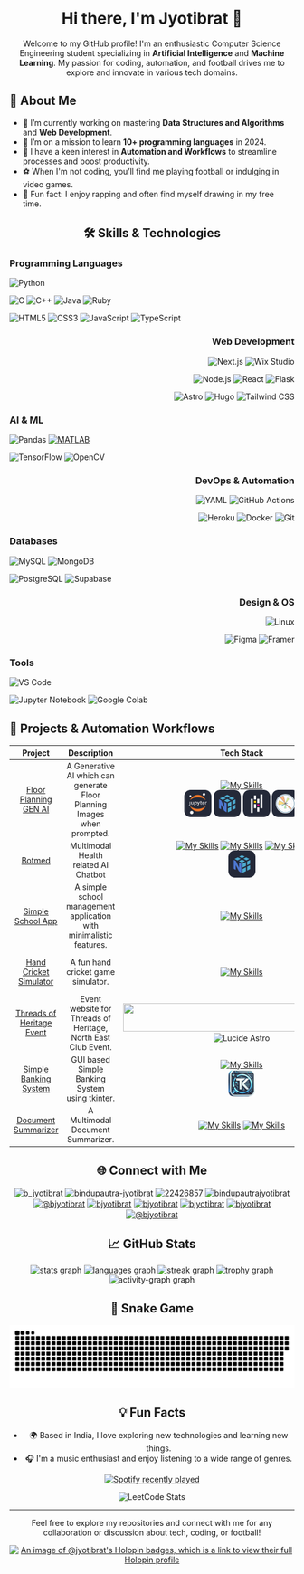 <div align="center">
  
# Hi there, I'm Jyotibrat 👋

Welcome to my GitHub profile! I'm an enthusiastic Computer Science Engineering student specializing in **Artificial Intelligence** and **Machine Learning**. My passion for coding, automation, and football drives me to explore and innovate in various tech domains.

<div align="left">

## 🚀 About Me

- 🔭 I’m currently working on mastering **Data Structures and Algorithms** and **Web Development**.
- 🌱 I’m on a mission to learn **10+ programming languages** in 2024.
- 🤖 I have a keen interest in **Automation and Workflows** to streamline processes and boost productivity.
- ⚽ When I'm not coding, you’ll find me playing football or indulging in video games.
- 🎤 Fun fact: I enjoy rapping and often find myself drawing in my free time.

<h2 align="center">🛠️ Skills & Technologies</h2>


<!-- SKILLS_SECTION_START -->
<!-- SKILLS_SECTION_START -->
### **Programming Languages**
![Python](https://img.shields.io/badge/Python-3776AB?style=for-the-badge&logo=python&logoColor=white)
<div align="left">
  
![C](https://img.shields.io/badge/C-A8B9CC?style=for-the-badge&logo=c&logoColor=white)
![C++](https://img.shields.io/badge/C++-00599C?style=for-the-badge&logo=c%2B%2B&logoColor=white)
![Java](https://img.shields.io/badge/Java-ED8B00?style=for-the-badge&logo=openjdk&logoColor=white)
![Ruby](https://img.shields.io/badge/Ruby-CC342D?style=for-the-badge&logo=ruby&logoColor=white)
<div align="left">
  
![HTML5](https://img.shields.io/badge/HTML5-E34F26?style=for-the-badge&logo=html5&logoColor=white)
![CSS3](https://img.shields.io/badge/CSS3-1572B6?style=for-the-badge&logo=css3&logoColor=white)
![JavaScript](https://img.shields.io/badge/JavaScript-F7DF1E?style=for-the-badge&logo=javascript&logoColor=black)
![TypeScript](https://img.shields.io/badge/TypeScript-3178C6?style=for-the-badge&logo=typescript&logoColor=white)

<div align="right">

### **Web Development**
![Next.js](https://img.shields.io/badge/Next.js-000000?style=for-the-badge&logo=nextdotjs&logoColor=white)
![Wix Studio](https://img.shields.io/badge/Wix_Studio-0C6EFC?style=for-the-badge&logo=wix&logoColor=white)
<div align="right">

![Node.js](https://img.shields.io/badge/Node.js-339933?style=for-the-badge&logo=nodedotjs&logoColor=white)
![React](https://img.shields.io/badge/React-20232A?style=for-the-badge&logo=react&logoColor=61DAFB)
![Flask](https://img.shields.io/badge/Flask-000000?style=for-the-badge&logo=flask&logoColor=white)

![Astro](https://img.shields.io/badge/Astro-FF5D01?style=for-the-badge&logo=astro&logoColor=white)
![Hugo](https://img.shields.io/badge/Hugo-FF4088?style=for-the-badge&logo=hugo&logoColor=white)
![Tailwind CSS](https://img.shields.io/badge/Tailwind_CSS-38B2AC?style=for-the-badge&logo=tailwind-css&logoColor=white)

<div align="left">

### **AI & ML**
![Pandas](https://img.shields.io/badge/Pandas-150458?style=for-the-badge&logo=pandas&logoColor=white)
[![MATLAB](https://img.shields.io/badge/MATLAB-0076A8?style=for-the-badge&logo=mathworks&logoColor=white)](https://www.mathworks.com/products/matlab.html)

![TensorFlow](https://img.shields.io/badge/TensorFlow-FF6F00?style=for-the-badge&logo=tensorflow&logoColor=white)
![OpenCV](https://img.shields.io/badge/OpenCV-5C3EE8?style=for-the-badge&logo=opencv&logoColor=white)

<div align="right">
  
### **DevOps & Automation**
![YAML](https://img.shields.io/badge/YAML-000000?style=for-the-badge&logo=yaml&logoColor=white)
![GitHub Actions](https://img.shields.io/badge/GitHub_Actions-2088FF?style=for-the-badge&logo=github-actions&logoColor=white)
<div align="right">
  
![Heroku](https://img.shields.io/badge/Heroku-430098?style=for-the-badge&logo=heroku&logoColor=white)
![Docker](https://img.shields.io/badge/Docker-2496ED?style=for-the-badge&logo=docker&logoColor=white)
![Git](https://img.shields.io/badge/Git-F05032?style=for-the-badge&logo=git&logoColor=white)

<div align="left">

### **Databases**
![MySQL](https://img.shields.io/badge/MySQL-4479A1?style=for-the-badge&logo=mysql&logoColor=white)
![MongoDB](https://img.shields.io/badge/MongoDB-47A248?style=for-the-badge&logo=mongodb&logoColor=white)
<div align="left">

![PostgreSQL](https://img.shields.io/badge/PostgreSQL-4169E1?style=for-the-badge&logo=postgresql&logoColor=white)
![Supabase](https://img.shields.io/badge/Supabase-3ECF8E?style=for-the-badge&logo=supabase&logoColor=white)

<div align="right">
  
### **Design & OS**
![Linux](https://img.shields.io/badge/Linux-FCC624?style=for-the-badge&logo=linux&logoColor=black)

![Figma](https://img.shields.io/badge/Figma-F24E1E?style=for-the-badge&logo=figma&logoColor=white)
![Framer](https://img.shields.io/badge/Framer-0055FF?style=for-the-badge&logo=framer&logoColor=white)

<div align="left">

### **Tools**
![VS Code](https://img.shields.io/badge/VS_Code-007ACC?style=for-the-badge&logo=visual-studio-code&logoColor=white)

![Jupyter Notebook](https://img.shields.io/badge/Jupyter-F37626?style=for-the-badge&logo=jupyter&logoColor=white)
![Google Colab](https://img.shields.io/badge/Google_Colab-F9AB00?style=for-the-badge&logo=googlecolab&logoColor=white)
<!-- SKILLS_SECTION_END -->
<!-- SKILLS_SECTION_END -->
<!-- SKILLS_SECTION_END -->
<!-- SKILLS_SECTION_END -->
<!-- SKILLS_SECTION_END -->
<!-- SKILLS_SECTION_END -->
<!-- SKILLS_SECTION_END -->
<!-- SKILLS_SECTION_END -->
<!-- SKILLS_SECTION_END -->
<!-- SKILLS_SECTION_END -->
<!-- SKILLS_SECTION_END -->
<!-- SKILLS_SECTION_END -->
<!-- SKILLS_SECTION_END -->
<!-- SKILLS_SECTION_END -->
<!-- SKILLS_SECTION_END -->
<!-- SKILLS_SECTION_END -->
<!-- SKILLS_SECTION_END -->
<!-- SKILLS_SECTION_END -->
<!-- SKILLS_SECTION_END -->
<!-- SKILLS_SECTION_END -->
<!-- SKILLS_SECTION_END -->
<!-- SKILLS_SECTION_END -->
<!-- SKILLS_SECTION_END -->
<!-- SKILLS_SECTION_END -->
<!-- SKILLS_SECTION_END -->
<!-- SKILLS_SECTION_END -->
<!-- SKILLS_SECTION_END -->
<!-- SKILLS_SECTION_END -->
<!-- SKILLS_SECTION_END -->
<!-- SKILLS_SECTION_END -->
<!-- SKILLS_SECTION_END -->
<!-- SKILLS_SECTION_END -->
<!-- SKILLS_SECTION_END -->
<!-- SKILLS_SECTION_END -->
<!-- SKILLS_SECTION_END -->
<!-- SKILLS_SECTION_END -->
<!-- SKILLS_SECTION_END -->
<!-- SKILLS_SECTION_END -->
<!-- SKILLS_SECTION_END -->
<!-- SKILLS_SECTION_END -->
<!-- SKILLS_SECTION_END -->
<!-- SKILLS_SECTION_END -->
<!-- SKILLS_SECTION_END -->
<!-- SKILLS_SECTION_END -->
<!-- SKILLS_SECTION_END -->
<!-- SKILLS_SECTION_END -->
<!-- SKILLS_SECTION_END -->
<!-- SKILLS_SECTION_END -->
<!-- SKILLS_SECTION_END -->
<!-- SKILLS_SECTION_END -->
<!-- SKILLS_SECTION_END -->
<!-- SKILLS_SECTION_END -->
<!-- SKILLS_SECTION_END -->
<!-- SKILLS_SECTION_END -->
<!-- SKILLS_SECTION_END -->
<!-- SKILLS_SECTION_END -->
<!-- SKILLS_SECTION_END -->
<!-- SKILLS_SECTION_END -->
<!-- SKILLS_SECTION_END -->
<!-- SKILLS_SECTION_END -->
<!-- SKILLS_SECTION_END -->
<!-- SKILLS_SECTION_END -->
<!-- SKILLS_SECTION_END -->
<!-- SKILLS_SECTION_END -->
<!-- SKILLS_SECTION_END -->
<!-- SKILLS_SECTION_END -->
<!-- SKILLS_SECTION_END -->
<!-- SKILLS_SECTION_END -->
<!-- SKILLS_SECTION_END -->
<!-- SKILLS_SECTION_END -->
<!-- SKILLS_SECTION_END -->
<!-- SKILLS_SECTION_END -->
<!-- SKILLS_SECTION_END -->
<!-- SKILLS_SECTION_END -->
<!-- SKILLS_SECTION_END -->
<!-- SKILLS_SECTION_END -->
<!-- SKILLS_SECTION_END -->
<!-- SKILLS_SECTION_END -->
<!-- SKILLS_SECTION_END -->
<!-- SKILLS_SECTION_END -->
<!-- SKILLS_SECTION_END -->
<!-- SKILLS_SECTION_END -->
<!-- SKILLS_SECTION_END -->
<!-- SKILLS_SECTION_END -->
<!-- SKILLS_SECTION_END -->
<!-- SKILLS_SECTION_END -->
<!-- SKILLS_SECTION_END -->
<!-- SKILLS_SECTION_END -->
<!-- SKILLS_SECTION_END -->
<!-- SKILLS_SECTION_END -->
<!-- SKILLS_SECTION_END -->
<!-- SKILLS_SECTION_END -->
<!-- SKILLS_SECTION_END -->
<!-- SKILLS_SECTION_END -->
<!-- SKILLS_SECTION_END -->
<!-- SKILLS_SECTION_END -->
<!-- SKILLS_SECTION_END -->
<!-- SKILLS_SECTION_END -->
<!-- SKILLS_SECTION_END -->
<!-- SKILLS_SECTION_END -->
<!-- SKILLS_SECTION_END -->
<!-- SKILLS_SECTION_END -->
<!-- SKILLS_SECTION_END -->
<!-- SKILLS_SECTION_END -->
<!-- SKILLS_SECTION_END -->
<!-- SKILLS_SECTION_END -->
<!-- SKILLS_SECTION_END -->
<!-- SKILLS_SECTION_END -->
<!-- SKILLS_SECTION_END -->
<!-- SKILLS_SECTION_END -->
<!-- SKILLS_SECTION_END -->
<!-- SKILLS_SECTION_END -->
<!-- SKILLS_SECTION_END -->
<!-- SKILLS_SECTION_END -->
<!-- SKILLS_SECTION_END -->
<!-- SKILLS_SECTION_END -->
<!-- SKILLS_SECTION_END -->
<!-- SKILLS_SECTION_END -->
<!-- SKILLS_SECTION_END -->
<!-- SKILLS_SECTION_END -->
<!-- SKILLS_SECTION_END -->
<!-- SKILLS_SECTION_END -->
<!-- SKILLS_SECTION_END -->
<!-- SKILLS_SECTION_END -->
<!-- SKILLS_SECTION_END -->
<!-- SKILLS_SECTION_END -->
<!-- SKILLS_SECTION_END -->
<!-- SKILLS_SECTION_END -->
<!-- SKILLS_SECTION_END -->
<!-- SKILLS_SECTION_END -->
<!-- SKILLS_SECTION_END -->
<!-- SKILLS_SECTION_END -->
<!-- SKILLS_SECTION_END -->
<!-- SKILLS_SECTION_END -->
<!-- SKILLS_SECTION_END -->
<!-- SKILLS_SECTION_END -->
<!-- SKILLS_SECTION_END -->
<!-- SKILLS_SECTION_END -->
<!-- SKILLS_SECTION_END -->
<!-- SKILLS_SECTION_END -->
<!-- SKILLS_SECTION_END -->
<!-- SKILLS_SECTION_END -->
<!-- SKILLS_SECTION_END -->
<!-- SKILLS_SECTION_END -->
<!-- SKILLS_SECTION_END -->
<!-- SKILLS_SECTION_END -->
<!-- SKILLS_SECTION_END -->
<!-- SKILLS_SECTION_END -->
<!-- SKILLS_SECTION_END -->
<!-- SKILLS_SECTION_END -->
<!-- SKILLS_SECTION_END -->
<!-- SKILLS_SECTION_END -->
<!-- SKILLS_SECTION_END -->
<!-- SKILLS_SECTION_END -->
<!-- SKILLS_SECTION_END -->
<!-- SKILLS_SECTION_END -->
<!-- SKILLS_SECTION_END -->
<!-- SKILLS_SECTION_END -->
<!-- SKILLS_SECTION_END -->
<!-- SKILLS_SECTION_END -->
<!-- SKILLS_SECTION_END -->
<!-- SKILLS_SECTION_END -->
<!-- SKILLS_SECTION_END -->
<!-- SKILLS_SECTION_END -->
<!-- SKILLS_SECTION_END -->
<!-- SKILLS_SECTION_END -->
<!-- SKILLS_SECTION_END -->
<!-- SKILLS_SECTION_END -->
<!-- SKILLS_SECTION_END -->
<!-- SKILLS_SECTION_END -->
<!-- SKILLS_SECTION_END -->
<!-- SKILLS_SECTION_END -->
<!-- SKILLS_SECTION_END -->
<!-- SKILLS_SECTION_END -->
<!-- SKILLS_SECTION_END -->
<!-- SKILLS_SECTION_END -->
<!-- SKILLS_SECTION_END -->
<!-- SKILLS_SECTION_END -->
<!-- SKILLS_SECTION_END -->
<!-- SKILLS_SECTION_END -->
<!-- SKILLS_SECTION_END -->
<!-- SKILLS_SECTION_END -->
<!-- SKILLS_SECTION_END -->
<!-- SKILLS_SECTION_END -->
<!-- SKILLS_SECTION_END -->
<!-- SKILLS_SECTION_END -->
<!-- SKILLS_SECTION_END -->
<!-- SKILLS_SECTION_END -->
<!-- SKILLS_SECTION_END -->
<!-- SKILLS_SECTION_END -->
<!-- SKILLS_SECTION_END -->
<!-- SKILLS_SECTION_END -->
<!-- SKILLS_SECTION_END -->
<!-- SKILLS_SECTION_END -->
<!-- SKILLS_SECTION_END -->
<!-- SKILLS_SECTION_END -->
<!-- SKILLS_SECTION_END -->
<!-- SKILLS_SECTION_END -->
<!-- SKILLS_SECTION_END -->
<!-- SKILLS_SECTION_END -->
<!-- SKILLS_SECTION_END -->
<!-- SKILLS_SECTION_END -->
<!-- SKILLS_SECTION_END -->
<!-- SKILLS_SECTION_END -->
<!-- SKILLS_SECTION_END -->
<!-- SKILLS_SECTION_END -->
<!-- SKILLS_SECTION_END -->
<!-- SKILLS_SECTION_END -->
<!-- SKILLS_SECTION_END -->
<!-- SKILLS_SECTION_END -->
<!-- SKILLS_SECTION_END -->
<!-- SKILLS_SECTION_END -->
<!-- SKILLS_SECTION_END -->
<!-- SKILLS_SECTION_END -->
<!-- SKILLS_SECTION_END -->
<!-- SKILLS_SECTION_END -->
<!-- SKILLS_SECTION_END -->
<!-- SKILLS_SECTION_END -->
<!-- SKILLS_SECTION_END -->
<!-- SKILLS_SECTION_END -->
<!-- SKILLS_SECTION_END -->
<!-- SKILLS_SECTION_END -->
<!-- SKILLS_SECTION_END -->
<!-- SKILLS_SECTION_END -->
<!-- SKILLS_SECTION_END -->
<!-- SKILLS_SECTION_END -->
<!-- SKILLS_SECTION_END -->
<!-- SKILLS_SECTION_END -->
<!-- SKILLS_SECTION_END -->
<!-- SKILLS_SECTION_END -->
<!-- SKILLS_SECTION_END -->
<!-- SKILLS_SECTION_END -->
<!-- SKILLS_SECTION_END -->
<!-- SKILLS_SECTION_END -->
<!-- SKILLS_SECTION_END -->
<!-- SKILLS_SECTION_END -->
<!-- SKILLS_SECTION_END -->
<!-- SKILLS_SECTION_END -->
<!-- SKILLS_SECTION_END -->
<!-- SKILLS_SECTION_END -->
<!-- SKILLS_SECTION_END -->
<!-- SKILLS_SECTION_END -->
<!-- SKILLS_SECTION_END -->
<!-- SKILLS_SECTION_END -->
<!-- SKILLS_SECTION_END -->
<!-- SKILLS_SECTION_END -->
<!-- SKILLS_SECTION_END -->
<!-- SKILLS_SECTION_END -->
<!-- SKILLS_SECTION_END -->
<!-- SKILLS_SECTION_END -->
<!-- SKILLS_SECTION_END -->
<!-- SKILLS_SECTION_END -->
<!-- SKILLS_SECTION_END -->
<!-- SKILLS_SECTION_END -->
<!-- SKILLS_SECTION_END -->
<!-- SKILLS_SECTION_END -->
<!-- SKILLS_SECTION_END -->
<!-- SKILLS_SECTION_END -->
<!-- SKILLS_SECTION_END -->
<!-- SKILLS_SECTION_END -->
<!-- SKILLS_SECTION_END -->
<!-- SKILLS_SECTION_END -->
<!-- SKILLS_SECTION_END -->
<!-- SKILLS_SECTION_END -->
<!-- SKILLS_SECTION_END -->
<!-- SKILLS_SECTION_END -->
<!-- SKILLS_SECTION_END -->
<!-- SKILLS_SECTION_END -->
<!-- SKILLS_SECTION_END -->
<!-- SKILLS_SECTION_END -->
<!-- SKILLS_SECTION_END -->
<!-- SKILLS_SECTION_END -->
<!-- SKILLS_SECTION_END -->
<!-- SKILLS_SECTION_END -->
<!-- SKILLS_SECTION_END -->
<!-- SKILLS_SECTION_END -->
<!-- SKILLS_SECTION_END -->
<!-- SKILLS_SECTION_END -->
<!-- SKILLS_SECTION_END -->
<!-- SKILLS_SECTION_END -->
<!-- SKILLS_SECTION_END -->
<!-- SKILLS_SECTION_END -->
<!-- SKILLS_SECTION_END -->
<!-- SKILLS_SECTION_END -->
<!-- SKILLS_SECTION_END -->
<!-- SKILLS_SECTION_END -->
<!-- SKILLS_SECTION_END -->
<!-- SKILLS_SECTION_END -->
<!-- SKILLS_SECTION_END -->
<!-- SKILLS_SECTION_END -->
<!-- SKILLS_SECTION_END -->
<!-- SKILLS_SECTION_END -->
<!-- SKILLS_SECTION_END -->
<!-- SKILLS_SECTION_END -->
<!-- SKILLS_SECTION_END -->
<!-- SKILLS_SECTION_END -->
<!-- SKILLS_SECTION_END -->
<!-- SKILLS_SECTION_END -->
<!-- SKILLS_SECTION_END -->
<!-- SKILLS_SECTION_END -->
<!-- SKILLS_SECTION_END -->
<!-- SKILLS_SECTION_END -->
<!-- SKILLS_SECTION_END -->
<!-- SKILLS_SECTION_END -->
<!-- SKILLS_SECTION_END -->
<!-- SKILLS_SECTION_END -->
<!-- SKILLS_SECTION_END -->
<!-- SKILLS_SECTION_END -->
<!-- SKILLS_SECTION_END -->
<!-- SKILLS_SECTION_END -->
<!-- SKILLS_SECTION_END -->
<!-- SKILLS_SECTION_END -->
<!-- SKILLS_SECTION_END -->
<!-- SKILLS_SECTION_END -->
<!-- SKILLS_SECTION_END -->
<!-- SKILLS_SECTION_END -->
<!-- SKILLS_SECTION_END -->
<!-- SKILLS_SECTION_END -->
<!-- SKILLS_SECTION_END -->
<!-- SKILLS_SECTION_END -->
<!-- SKILLS_SECTION_END -->
<!-- SKILLS_SECTION_END -->
<!-- SKILLS_SECTION_END -->
<!-- SKILLS_SECTION_END -->
<!-- SKILLS_SECTION_END -->
<!-- SKILLS_SECTION_END -->
<!-- SKILLS_SECTION_END -->
<!-- SKILLS_SECTION_END -->
<!-- SKILLS_SECTION_END -->
<!-- SKILLS_SECTION_END -->
<!-- SKILLS_SECTION_END -->
<!-- SKILLS_SECTION_END -->
<!-- SKILLS_SECTION_END -->
<!-- SKILLS_SECTION_END -->
<!-- SKILLS_SECTION_END -->
<!-- SKILLS_SECTION_END -->
<!-- SKILLS_SECTION_END -->
<!-- SKILLS_SECTION_END -->
<!-- SKILLS_SECTION_END -->
<!-- SKILLS_SECTION_END -->
<!-- SKILLS_SECTION_END -->
<!-- SKILLS_SECTION_END -->
<!-- SKILLS_SECTION_END -->
<!-- SKILLS_SECTION_END -->
<!-- SKILLS_SECTION_END -->
<!-- SKILLS_SECTION_END -->
<!-- SKILLS_SECTION_END -->
<!-- SKILLS_SECTION_END -->
<!-- SKILLS_SECTION_END -->
<!-- SKILLS_SECTION_END -->
<!-- SKILLS_SECTION_END -->
<!-- SKILLS_SECTION_END -->
<!-- SKILLS_SECTION_END -->
<!-- SKILLS_SECTION_END -->
<!-- SKILLS_SECTION_END -->
<!-- SKILLS_SECTION_END -->
<!-- SKILLS_SECTION_END -->
<!-- SKILLS_SECTION_END -->
<!-- SKILLS_SECTION_END -->
<!-- SKILLS_SECTION_END -->
<!-- SKILLS_SECTION_END -->
<!-- SKILLS_SECTION_END -->
<!-- SKILLS_SECTION_END -->
<!-- SKILLS_SECTION_END -->
<!-- SKILLS_SECTION_END -->
<!-- SKILLS_SECTION_END -->
<!-- SKILLS_SECTION_END -->
<!-- SKILLS_SECTION_END -->
<!-- SKILLS_SECTION_END -->
<!-- SKILLS_SECTION_END -->
<!-- SKILLS_SECTION_END -->
<!-- SKILLS_SECTION_END -->
<!-- SKILLS_SECTION_END -->
<!-- SKILLS_SECTION_END -->
<!-- SKILLS_SECTION_END -->
<!-- SKILLS_SECTION_END -->
<!-- SKILLS_SECTION_END -->
<!-- SKILLS_SECTION_END -->
<!-- SKILLS_SECTION_END -->
<!-- SKILLS_SECTION_END -->
<!-- SKILLS_SECTION_END -->
<!-- SKILLS_SECTION_END -->
<!-- SKILLS_SECTION_END -->

## 🔧 Projects & Automation Workflows

<div align="center">

| **Project** | **Description** | **Tech Stack** | **Features** | **Status** |
|-------------|-----------------|----------------|--------------|------------|
| <div align="center">[Floor Planning GEN AI](https://github.com/Jyotibrat/Floor-Planning-Gen-AI)</div> | <div align="center">A Generative AI which can generate Floor Planning Images when prompted.</div> | <div align="center">[![My Skills](https://skillicons.dev/icons?i=python&perline=5&theme=dark)](https://skillicons.dev) <br> <img src="https://github.com/Jyotibrat/Jyotibrat/blob/main/src/Assets/Jupyter.svg" alt="Jupyter Notebook" width="48" height="48"/> <img src="https://github.com/Jyotibrat/Jyotibrat/blob/main/src/Assets/Numpy.png" alt="Numpy" width="48" height="48"/> <img src="https://github.com/Jyotibrat/Jyotibrat/blob/main/src/Assets/Pandas.png" alt="Pandas" width="48" height="48"/> <img src="https://github.com/Jyotibrat/Jyotibrat/blob/main/src/Assets/matplotlib.png" alt="Matplotlib" width="48" height="48"/></div> | <div align="center">Feature 1, Feature 2</div> | <div align="center">Ongoing</div> |
| <div align="center">[Botmed](https://github.com/Jyotibrat/Botmed)</div> | <div align="center">Multimodal Health related AI Chatbot</div> | <div align="center">[![My Skills](https://skillicons.dev/icons?i=python,html,css,js&perline=4&theme=dark)](https://skillicons.dev) [![My Skills](https://skillicons.dev/icons?i=ts,fastapi,tensorflow,opencv&perline=34&theme=dark)](https://skillicons.dev) [![My Skills](https://skillicons.dev/icons?i=netlify,flask,tailwind&perline=34&theme=dark)](https://skillicons.dev) <br> <img src="https://github.com/Jyotibrat/Jyotibrat/blob/main/src/Assets/Numpy.png" alt="Numpy" width="48" height="48"/> </div> | <div align="center">Feature 1, Feature 2</div> | <div align="center">Ongoing</div> || <div align="center">[MarkView](https://github.com/Jyotibrat/MarkView)</div> | <div align="center">A Markdown Previewer with some extra features.</div> | <div align="center">[![My Skills](https://skillicons.dev/icons?i=html,css,js&perline=5&theme=dark)](https://skillicons.dev)</div> | <div align="center">Feature 1, Feature 2</div> | <div align="center">Completed</div> |
| <div align="center">[Simple School App](https://github.com/Jyotibrat/Simple-School-App)</div> | <div align="center">A simple school management application with minimalistic features.</div> | <div align="center">[![My Skills](https://skillicons.dev/icons?i=java&perline=5&theme=dark)](https://skillicons.dev)</div> | <div align="center">Feature 1, Feature 2</div> | <div align="center">Completed</div> |
| <div align="center">[Hand Cricket Simulator](https://github.com/Jyotibrat/Hand-Cricket-Simulator)</div> | <div align="center">A fun hand cricket game simulator.</div> | <div align="center">[![My Skills](https://skillicons.dev/icons?i=java&perline=5&theme=dark)](https://skillicons.dev)</div> | <div align="center">Feature 1, Feature 2</div> | <div align="center">Completed</div> |
| <div align="center">[Threads of Heritage Event](https://github.com/NorthEastClubVITB/Threads-of-Heritage)</div> | <div align="center">Event website for Threads of Heritage, North East Club Event.</div> | <div align="center"> <a href="https://skillicons.dev"> <img src="https://skillicons.dev/icons?i=astro,npm,tailwind,netlify&perline=5&theme=dark" width="420" height="50"> </a> <br> <img src="https://lucide.dev/favicon.ico" width="48" height="48" alt="Lucide Astro"> </div> | <div align="center">Feature 1, Feature 2</div> | <div align="center">Completed</div> |
| <div align="center">[Simple Banking System](https://github.com/Jyotibrat/Simple-School-App)</div> | <div align="center">GUI based Simple Banking System using tkinter.</div> | <div align="center">[![My Skills](https://skillicons.dev/icons?i=python&perline=5&theme=dark)](https://skillicons.dev) <br> <img src="https://github.com/Jyotibrat/Jyotibrat/blob/main/src/Assets/Tkinter.png" alt="Jupyter Notebook" width="48" height="48"/></div> | <div align="center">Feature 1, Feature 2</div> | <div align="center">Completed</div> | 
| <div align="center">[Document Summarizer](https://github.com/Jyotibrat/Document-Summarizer)</div> | <div align="center">A Multimodal Document Summarizer.</div> | <div align="center">[![My Skills](https://skillicons.dev/icons?i=html,css,js,ts&perline=4&theme=dark)](https://skillicons.dev) [![My Skills](https://skillicons.dev/icons?i=python,flask&perline=5&theme=dark)](https://skillicons.dev)</div> | <div align="center">Feature 1, Feature 2</div> | <div align="center">Completed</div> |

<div align="center">

## 🌐 Connect with Me

<p align="center">
  <a href="https://twitter.com/b_jyotibrat" target="blank"><img align="center" src="https://raw.githubusercontent.com/rahuldkjain/github-profile-readme-generator/master/src/images/icons/Social/twitter.svg" alt="b_jyotibrat" height="30" width="40" /></a>
  <a href="https://linkedin.com/in/bindupautra-jyotibrat" target="blank"><img align="center" src="https://raw.githubusercontent.com/rahuldkjain/github-profile-readme-generator/master/src/images/icons/Social/linked-in-alt.svg" alt="bindupautra-jyotibrat" height="30" width="40" /></a>
  <a href="https://stackoverflow.com/users/22426857" target="blank"><img align="center" src="https://raw.githubusercontent.com/rahuldkjain/github-profile-readme-generator/master/src/images/icons/Social/stack-overflow.svg" alt="22426857" height="30" width="40" /></a>
  <a href="https://kaggle.com/bindupautrajyotibrat" target="blank"><img align="center" src="https://raw.githubusercontent.com/rahuldkjain/github-profile-readme-generator/master/src/images/icons/Social/kaggle.svg" alt="bindupautrajyotibrat" height="30" width="40" /></a>
  <a href="https://medium.com/@bjyotibrat" target="blank"><img align="center" src="https://raw.githubusercontent.com/rahuldkjain/github-profile-readme-generator/master/src/images/icons/Social/medium.svg" alt="@bjyotibrat" height="30" width="40" /></a>
  <a href="https://www.codechef.com/users/bjyotibrat" target="blank"><img align="center" src="https://cdn.jsdelivr.net/npm/simple-icons@3.1.0/icons/codechef.svg" alt="bjyotibrat" height="30" width="40" /></a>
  <a href="https://www.hackerrank.com/bjyotibrat" target="blank"><img align="center" src="https://raw.githubusercontent.com/rahuldkjain/github-profile-readme-generator/master/src/images/icons/Social/hackerrank.svg" alt="bjyotibrat" height="30" width="40" /></a>
  <a href="https://codeforces.com/profile/bjyotibrat" target="blank"><img align="center" src="https://raw.githubusercontent.com/rahuldkjain/github-profile-readme-generator/master/src/images/icons/Social/codeforces.svg" alt="bjyotibrat" height="30" width="40" /></a>
  <a href="https://www.leetcode.com/bjyotibrat" target="blank"><img align="center" src="https://raw.githubusercontent.com/rahuldkjain/github-profile-readme-generator/master/src/images/icons/Social/leet-code.svg" alt="bjyotibrat" height="30" width="40" /></a>
  <a href="https://www.hackerearth.com/@bjyotibrat" target="blank"><img align="center" src="https://raw.githubusercontent.com/rahuldkjain/github-profile-readme-generator/master/src/images/icons/Social/hackerearth.svg" alt="@bjyotibrat" height="30" width="40" /></a>
</p>

## 📈 GitHub Stats

<div align="center">
  <img src="https://github-readme-stats.vercel.app/api?username=Jyotibrat&hide_title=false&hide_rank=false&show_icons=true&include_all_commits=true&count_private=true&disable_animations=false&theme=dracula&locale=en&hide_border=false&order=1" height="150" alt="stats graph"  />
  <img src="https://github-readme-stats.vercel.app/api/top-langs?username=Jyotibrat&locale=en&hide_title=false&layout=compact&card_width=320&langs_count=5&theme=dracula&hide_border=false&order=2" height="150" alt="languages graph"  />
  <img src="https://streak-stats.demolab.com?user=Jyotibrat&locale=en&mode=daily&theme=dracula&hide_border=false&border_radius=5&order=3" height="150" alt="streak graph"  />
  <img src="https://github-profile-trophy.vercel.app?username=Jyotibrat&theme=dracula&column=-1&row=1&margin-w=8&margin-h=8&no-bg=false&no-frame=false&order=4" height="150" alt="trophy graph"  />
  <img src="https://github-readme-activity-graph.vercel.app/graph?username=Jyotibrat&radius=16&theme=react&area=true&order=5" height="300" alt="activity-graph graph"  />
</div>

## 🐍 Snake Game

![Snake animation](https://github.com/Jyotibrat/Jyotibrat/blob/main/src/Assets/snake.svg)

<div align="center">

## 💡 Fun Facts

- 🌍 Based in India, I love exploring new technologies and learning new things.
- 🎧 I'm a music enthusiast and enjoy listening to a wide range of genres.

<div align="center">
  <a href="https://open.spotify.com/user/o9kt4p73vbph2wbosa8e41obu">
    <img src="https://spotify-recently-played-readme.vercel.app/api?user=o9kt4p73vbph2wbosa8e41obu&count=5" alt="Spotify recently played"  />
  </a>
</div>

![LeetCode Stats](https://leetcard.jacoblin.cool/bjyotibrat?theme=dark&font=Karma)

---
Feel free to explore my repositories and connect with me for any collaboration or discussion about tech, coding, or football!

[![An image of @jyotibrat's Holopin badges, which is a link to view their full Holopin profile](https://holopin.me/jyotibrat)](https://holopin.io/@jyotibrat)
